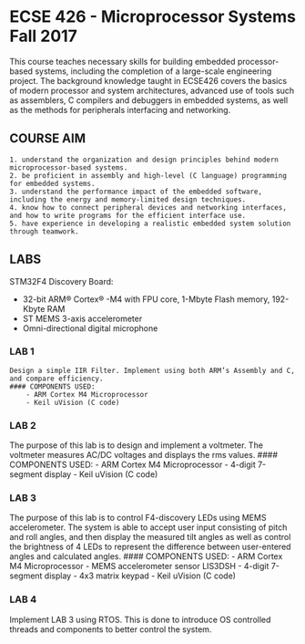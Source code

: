# ECSE 426 - Microprocessor Systems Fall 2017
This course teaches necessary skills for building embedded processor-based systems, including the completion of a large-scale engineering project. The background knowledge taught in ECSE426 covers the basics of modern processor and system architectures, advanced use of tools such as assemblers, C compilers and debuggers in embedded systems, as well as the methods for peripherals interfacing and networking.
## COURSE AIM
	1. understand the organization and design principles behind modern microprocessor-based systems.
	2. be proficient in assembly and high-level (C language) programming for embedded systems.
	3. understand the performance impact of the embedded software, including the energy and memory-limited design techniques.
	4. know how to connect peripheral devices and networking interfaces, and how to write programs for the efficient interface use.
	5. have experience in developing a realistic embedded system solution through teamwork.
## LABS
STM32F4 Discovery Board:
- 32-bit ARM® Cortex® -M4 with FPU 
core, 1-Mbyte Flash memory, 192-
Kbyte RAM
- ST MEMS 3-axis accelerometer
- Omni-directional digital microphone
### LAB 1
	Design a simple IIR Filter. Implement using both ARM’s Assembly and C, and compare efficiency.
    #### COMPONENTS USED:
    	- ARM Cortex M4 Microprocessor
    	- Keil uVision (C code)
### LAB 2
The purpose of this lab is to design and implement a voltmeter. The voltmeter measures AC/DC voltages and displays the rms values.
    #### COMPONENTS USED:
    	- ARM Cortex M4 Microprocessor
    	- 4-digit 7-segment display
    	- Keil uVision (C code)
### LAB 3
The purpose of this lab is to control F4-discovery LEDs using MEMS accelerometer. The system is able to accept user input consisting of pitch and roll angles, and then display the measured tilt angles as well as control the brightness of 4 LEDs to represent the difference between user-entered angles and calculated angles.
    #### COMPONENTS USED:
    	- ARM Cortex M4 Microprocessor
        - MEMS accelerometer sensor LIS3DSH
    	- 4-digit 7-segment display
        - 4x3 matrix keypad
    	- Keil uVision (C code)
### LAB 4
Implement LAB 3 using RTOS. This is done to introduce OS controlled threads and components to better control the system.